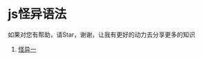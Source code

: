 # js怪异语法

如果对您有帮助，请Star，谢谢，让我有更好的动力去分享更多的知识

1. [怪异一](https://github.com/guangxiao/strange-js/issues/1)
